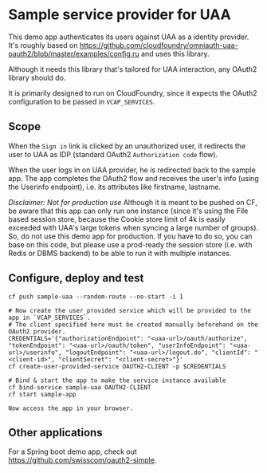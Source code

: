 # Sample service provider for UAA
This demo app authenticates its users against UAA as a identity provider.
It's roughly based on https://github.com/cloudfoundry/omniauth-uaa-oauth2/blob/master/examples/config.ru and uses this library.

Although it needs this library that's tailored for UAA interaction, any OAuth2 library should do.

It is primarily designed to run on CloudFoundry, since it expects the OAuth2 configuration to be passed in `VCAP_SERVICES`.

## Scope
When the `Sign in` link is clicked by an unauthorized user,
it redirects the user to UAA as IDP (standard OAuth2 `Authorization code` flow).

When the user logs in on UAA provider, he is redirected back to the sample app.
The app completes the OAuth2 flow and receives the user's info (using the Userinfo endpoint), i.e. its attributes like firstname, lastname.

*Disclaimer: Not for production use*
Although it is meant to be pushed on CF, be aware that this app can only run one instance (since it's using the File based session store, because the Cookie store limit of 4k is easily exceeded with UAA's large tokens when syncing a large number of groups).
So, do not use this demo app for production. If you have to do so, you can base on this code, but please use a prod-ready the session store (i.e. with Redis or DBMS backend) to be able to run it with multiple instances.

## Configure, deploy and test
```
cf push sample-uaa --random-route --no-start -i 1

# Now create the user provided service which will be provided to the app in `VCAP_SERVICES`.
# The client specified here must be created manually beforehand on the OAuth2 provider.
CREDENTIALS='{"authorizationEndpoint": "<uaa-url>/oauth/authorize", "tokenEndpoint": "<uaa-url>/oauth/token", "userInfoEndpoint": "<uaa-url>/userinfo", "logoutEndpoint": "<uaa-url>/logout.do", "clientId": "<client-id>", "clientSecret": "<client-secret>"}'
cf create-user-provided-service OAUTH2-CLIENT -p $CREDENTIALS

# Bind & start the app to make the service instance available
cf bind-service sample-uaa OAUTH2-CLIENT
cf start sample-app

Now access the app in your browser.
```


## Other applications
For a Spring boot demo app, check out https://github.com/swisscom/oauth2-simple.
